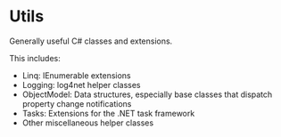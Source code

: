 # Utils
Generally useful C# classes and extensions.

This includes:
- Linq: IEnumerable extensions
- Logging: log4net helper classes
- ObjectModel: Data structures, especially base classes that dispatch property change notifications
- Tasks: Extensions for the .NET task framework
- Other miscellaneous helper classes
